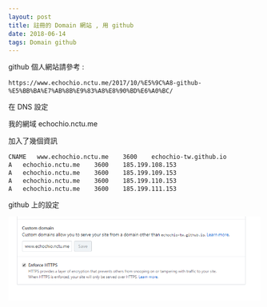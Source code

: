 ```yaml
---
layout: post
title: 註冊的 Domain 網站 , 用 github
date: 2018-06-14
tags: Domain github
---
```


github 個人網站請參考 :

```
https://www.echochio.nctu.me/2017/10/%E5%9C%A8-github-%E5%BB%BA%E7%AB%8B%E9%83%A8%E8%90%BD%E6%A0%BC/
```

在 DNS 設定 

我的網域 echochio.nctu.me

加入了幾個資訊

```
CNAME	www.echochio.nctu.me	3600	echochio-tw.github.io	
A	echochio.nctu.me	3600	185.199.108.153	
A	echochio.nctu.me	3600	185.199.109.153	
A	echochio.nctu.me	3600	185.199.110.153	
A	echochio.nctu.me	3600	185.199.111.153
```

github 上的設定

<img src="/images/posts/domain/p1.png">
